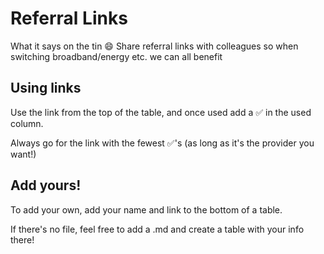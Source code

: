 # Referral Links

What it says on the tin 😄 Share referral links with colleagues so when switching broadband/energy etc. we can all benefit

## Using links
Use the link from the top of the table, and once used add a ✅ in the used column.

Always go for the link with the fewest ✅'s (as long as it's the provider you want!)

## Add yours!
To add your own, add your name and link to the bottom of a table.

If there's no file, feel free to add a <Service>.md and create a table with your info there!

